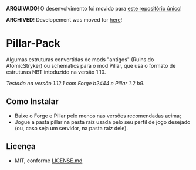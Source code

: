 **ARQUIVADO**! O desenvolvimento foi movido para [este repositório único](https://github.com/vicocraft/vicocraft)!

**ARCHIVED**! Developement was moved for [here](https://github.com/vicocraft/vicocraft)!

# Pillar-Pack

Algumas estruturas convertidas de mods "antigos" (Ruins do AtomicStryker) ou schematics para o mod Pillar, que usa o formato de estruturas NBT intoduzido na versão 1.10.

_Testado na versão 1.12.1 com Forge b2444 e Pillar 1.2 b9._ 

## Como Instalar

  - Baixe o Forge e Pillar pelo menos nas versões recomendadas acima;
  - Jogue a pasta pillar na pasta raiz usada pelo seu perfil de jogo desejado (ou, caso seja um servidor, na pasta raiz dele).

## Licença
  - MIT, conforme [LICENSE.md](LICENSE)

